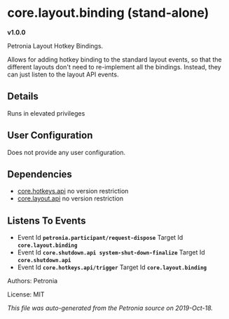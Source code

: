 # core.layout.binding (stand-alone)
**v1.0.0**

Petronia Layout Hotkey Bindings.


Allows for adding hotkey binding to the standard layout events, so that the
different layouts don't need to re-implement all the bindings.  Instead,
they can just listen to the layout API events.

## Details

Runs in elevated privileges

## User Configuration

Does not provide any user configuration.



## Dependencies

* [core.hotkeys.api](core.hotkeys.api.md)
  no version restriction
* [core.layout.api](core.layout.api.md)
  no version restriction






## Listens To Events

* Event Id **`petronia.participant/request-dispose`**
  Target Id **`core.layout.binding`**
* Event Id **`core.shutdown.api system-shut-down-finalize`**
  Target Id **`core.shutdown.api`**
* Event Id **`core.hotkeys.api/trigger`**
  Target Id **`core.layout.binding`**



Authors: Petronia

License: MIT

*This file was auto-generated from the Petronia source on 2019-Oct-18.*
